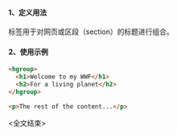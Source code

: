 #### 1、定义用法

<hgroup> 标签用于对网页或区段（section）的标题进行组合。

#### 2、使用示例

```html
<hgroup>
  <h1>Welcome to my WWF</h1>
  <h2>For a living planet</h2>
</hgroup>

<p>The rest of the content...</p>
```

<全文结束>